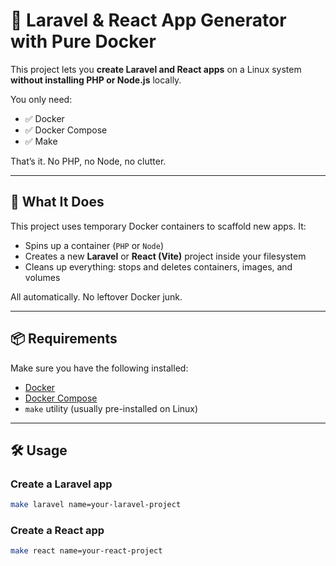# 🐳 Laravel & React App Generator with Pure Docker

This project lets you **create Laravel and React apps** on a Linux system **without installing PHP or Node.js** locally.

You only need:
- ✅ Docker
- ✅ Docker Compose
- ✅ Make

That’s it. No PHP, no Node, no clutter.

---

## 🚀 What It Does

This project uses temporary Docker containers to scaffold new apps. It:

- Spins up a container (`PHP` or `Node`)
- Creates a new **Laravel** or **React (Vite)** project inside your filesystem
- Cleans up everything: stops and deletes containers, images, and volumes

All automatically. No leftover Docker junk.

---

## 📦 Requirements

Make sure you have the following installed:

- [Docker](https://docs.docker.com/get-docker/)
- [Docker Compose](https://docs.docker.com/compose/install/)
- `make` utility (usually pre-installed on Linux)

---

## 🛠 Usage

### Create a Laravel app

```bash
make laravel name=your-laravel-project
```

### Create a React app

```bash
make react name=your-react-project
```
